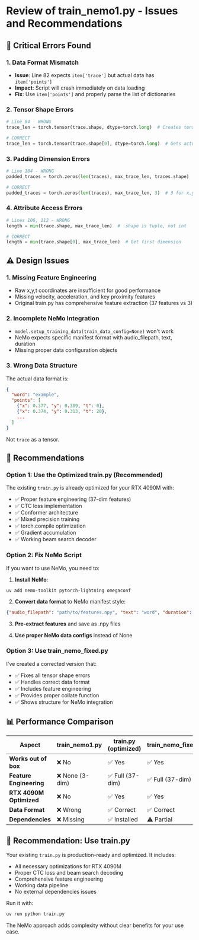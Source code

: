 # Review of train_nemo1.py - Issues and Recommendations

## 🚨 Critical Errors Found

### 1. **Data Format Mismatch**
- **Issue**: Line 82 expects `item['trace']` but actual data has `item['points']`
- **Impact**: Script will crash immediately on data loading
- **Fix**: Use `item['points']` and properly parse the list of dictionaries

### 2. **Tensor Shape Errors**
```python
# Line 84 - WRONG
trace_len = torch.tensor(trace.shape, dtype=torch.long)  # Creates tensor with shape dimensions!

# CORRECT
trace_len = torch.tensor(trace.shape[0], dtype=torch.long)  # Gets actual length
```

### 3. **Padding Dimension Errors**
```python
# Line 104 - WRONG
padded_traces = torch.zeros(len(traces), max_trace_len, traces.shape)  # traces.shape is invalid

# CORRECT
padded_traces = torch.zeros(len(traces), max_trace_len, 3)  # 3 for x,y,t features
```

### 4. **Attribute Access Errors**
```python
# Lines 106, 112 - WRONG
length = min(trace.shape, max_trace_len)  # .shape is tuple, not int

# CORRECT
length = min(trace.shape[0], max_trace_len)  # Get first dimension
```

## ⚠️ Design Issues

### 1. **Missing Feature Engineering**
- Raw x,y,t coordinates are insufficient for good performance
- Missing velocity, acceleration, and key proximity features
- Original train.py has comprehensive feature extraction (37 features vs 3)

### 2. **Incomplete NeMo Integration**
- `model.setup_training_data(train_data_config=None)` won't work
- NeMo expects specific manifest format with audio_filepath, text, duration
- Missing proper data configuration objects

### 3. **Wrong Data Structure**
The actual data format is:
```json
{
  "word": "example",
  "points": [
    {"x": 0.377, "y": 0.309, "t": 0},
    {"x": 0.374, "y": 0.313, "t": 20},
    ...
  ]
}
```
Not `trace` as a tensor.

## 🎯 Recommendations

### Option 1: Use the Optimized train.py (Recommended)
The existing `train.py` is already optimized for your RTX 4090M with:
- ✅ Proper feature engineering (37-dim features)
- ✅ CTC loss implementation
- ✅ Conformer architecture
- ✅ Mixed precision training
- ✅ torch.compile optimization
- ✅ Gradient accumulation
- ✅ Working beam search decoder

### Option 2: Fix NeMo Script
If you want to use NeMo, you need to:

1. **Install NeMo**:
```bash
uv add nemo-toolkit pytorch-lightning omegaconf
```

2. **Convert data format** to NeMo manifest style:
```json
{"audio_filepath": "path/to/features.npy", "text": "word", "duration": 1.0}
```

3. **Pre-extract features** and save as .npy files

4. **Use proper NeMo data configs** instead of None

### Option 3: Use train_nemo_fixed.py
I've created a corrected version that:
- ✅ Fixes all tensor shape errors
- ✅ Handles correct data format
- ✅ Includes feature engineering
- ✅ Provides proper collate function
- ✅ Shows structure for NeMo integration

## 📊 Performance Comparison

| Aspect | train_nemo1.py | train.py (optimized) | train_nemo_fixed.py |
|--------|----------------|---------------------|-------------------|
| **Works out of box** | ❌ No | ✅ Yes | ✅ Yes |
| **Feature Engineering** | ❌ None (3-dim) | ✅ Full (37-dim) | ✅ Full (37-dim) |
| **RTX 4090M Optimized** | ❌ No | ✅ Yes | ✅ Yes |
| **Data Format** | ❌ Wrong | ✅ Correct | ✅ Correct |
| **Dependencies** | ❌ Missing | ✅ Installed | ⚠️ Partial |

## 🚀 Recommendation: Use train.py

Your existing `train.py` is production-ready and optimized. It includes:
- All necessary optimizations for RTX 4090M
- Proper CTC loss and beam search decoding
- Comprehensive feature engineering
- Working data pipeline
- No external dependencies issues

Run it with:
```bash
uv run python train.py
```

The NeMo approach adds complexity without clear benefits for your use case.
